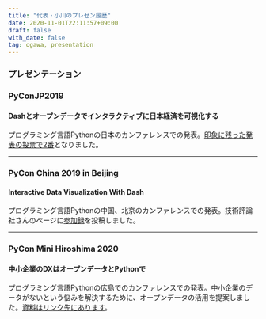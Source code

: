 ```yaml
---
title: "代表・小川のプレゼン履歴"
date: 2020-11-01T22:11:57+09:00
draft: false
with_date: false
tag: ogawa, presentation
---
```



### プレゼンテーション
### PyConJP2019 
#### Dashとオープンデータでインタラクティブに日本経済を可視化する
プログラミング言語Pythonの日本のカンファレンスでの発表。[印象に残った発表の投票で2番](https://pyconjp.blogspot.com/2019/09/talk-feedbacks.html)となりました。    

---      
### PyCon China 2019 in Beijing
#### Interactive Data Visualization With Dash 
プログラミング言語Pythonの中国、北京のカンファレンスでの発表。技術評論社さんのページに[参加録](https://gihyo.jp/news/report/2019/11/2801)を投稿しました。   

---
### PyCon Mini Hiroshima 2020
#### 中小企業のDXはオープンデータとPythonで

プログラミング言語Pythonの広島でのカンファレンスでの発表。中小企業のデータがないという悩みを解決するために、オープンデータの活用を提案しました。[資料はリンク先にあります](https://www.slideshare.net/hideogawa/dxpython-238820166)。     

